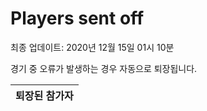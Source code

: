 # Players sent off
최종 업데이트: 2020년 12월 15일 01시 10분


경기 중 오류가 발생하는 경우 자동으로 퇴장됩니다.


| 퇴장된 참가자 |
|:---:|